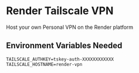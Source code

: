 # Render Tailscale VPN
Host your own Personal VPN on the Render platform

## Environment Variables Needed
``` .env
TAILSCALE_AUTHKEY=tskey-auth-XXXXXXXXXXXX
TAILSCALE_HOSTNAME=render-vpn
```

